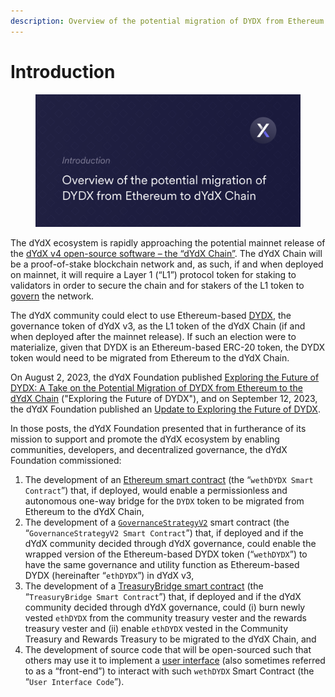 ```yaml
---
description: Overview of the potential migration of DYDX from Ethereum to the dYdX Chain.
---
```


# Introduction

<figure><img src=".gitbook/assets/Potential Migration (1).png" alt=""><figcaption></figcaption></figure>

The dYdX ecosystem is rapidly approaching the potential mainnet release of the [dYdX v4 open-source software – the “dYdX Chain”](https://dydx.exchange/blog/dydx-chain). The dYdX Chain will be a proof-of-stake blockchain network and, as such, if and when deployed on mainnet, it will require a Layer 1 (“L1”) protocol token for staking to validators in order to secure the chain and for stakers of the L1 token to [govern](https://dydx.exchange/blog/v4-deep-dive-governance) the network.

The dYdX community could elect to use Ethereum-based [DYDX](https://etherscan.io/token/0x92D6C1e31e14520e676a687F0a93788B716BEff5), the governance token of dYdX v3, as the L1 token of the dYdX Chain (if and when deployed after the mainnet release). If such an election were to materialize, given that DYDX is an Ethereum-based ERC-20 token, the DYDX token would need to be migrated from Ethereum to the dYdX Chain.

On August 2, 2023, the dYdX Foundation published [Exploring the Future of DYDX: A Take on the Potential Migration of DYDX from Ethereum to the dYdX Chain](https://dydx.foundation/blog/exploring-the-future-of-dydx) ("Exploring the Future of DYDX"), and on September 12, 2023, the dYdX Foundation published an [Update to Exploring the Future of DYDX](https://dydx.foundation/blog/update-on-exploring-the-future-of-dydx).

In those posts, the dYdX Foundation presented that in furtherance of its mission to support and promote the dYdX ecosystem by enabling communities, developers, and decentralized governance, the dYdX Foundation commissioned:

1. The development of an [Ethereum smart contract](migration-of-dydx-from-ethereum-to-dydx-chain/wethdydx-smart-contract.md) (the “`wethDYDX Smart Contract`”) that, if deployed, would enable a permissionless and autonomous one-way bridge for the `DYDX` token to be migrated from Ethereum to the dYdX Chain,&#x20;
2. The development of a [`GovernanceStrategyV2`](migration-of-dydx-from-ethereum-to-dydx-chain/governancestrategyv2-smart-contract.md) smart contract (the “`GovernanceStrategyV2 Smart Contract`”) that, if deployed and if the dYdX community decided through dYdX governance, could enable the wrapped version of the Ethereum-based DYDX token (“`wethDYDX`”) to have the same governance and utility function as Ethereum-based DYDX (hereinafter “`ethDYDX`”) in dYdX v3,&#x20;
3. The development of a [TreasuryBridge smart contract](migration-of-dydx-from-ethereum-to-dydx-chain/treasurybridge-smart-contract/) (the “`TreasuryBridge Smart Contract`”) that, if deployed and if the dYdX community decided through dYdX governance, could (i) burn newly vested `ethDYDX` from the community treasury vester and the rewards treasury vester and (ii) enable `ethDYDX` vested in the Community Treasury and Rewards Treasury to be migrated to the dYdX Chain, and
4. The development of source code that will be open-sourced such that others may use it to implement a [user interface](migration-of-dydx-from-ethereum-to-dydx-chain/open-source-bridge-user-interface.md) (also sometimes referred to as a “front-end”) to interact with such `wethDYDX` Smart Contract (the “`User Interface Code`”).
